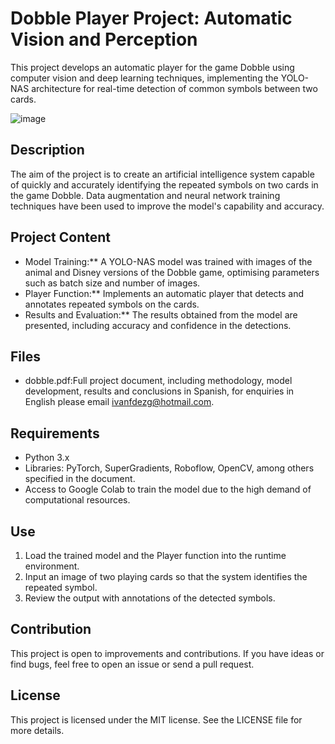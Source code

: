 # Dobble Player Project: Automatic Vision and Perception

This project develops an automatic player for the game Dobble using computer vision and deep learning techniques, implementing the YOLO-NAS architecture for real-time detection of common symbols between two cards.

![image](https://github.com/user-attachments/assets/dea15656-dbf9-4662-9ce6-9cdc99b5176f)

## Description

The aim of the project is to create an artificial intelligence system capable of quickly and accurately identifying the repeated symbols on two cards in the game Dobble. Data augmentation and neural network training techniques have been used to improve the model's capability and accuracy.

## Project Content

- Model Training:** A YOLO-NAS model was trained with images of the animal and Disney versions of the Dobble game, optimising parameters such as batch size and number of images.
- Player Function:** Implements an automatic player that detects and annotates repeated symbols on the cards.
- Results and Evaluation:** The results obtained from the model are presented, including accuracy and confidence in the detections.

## Files

- dobble.pdf:Full project document, including methodology, model development, results and conclusions in Spanish, for enquiries in English please email ivanfdezg@hotmail.com. 

## Requirements

- Python 3.x
- Libraries: PyTorch, SuperGradients, Roboflow, OpenCV, among others specified in the document.
- Access to Google Colab to train the model due to the high demand of computational resources.

## Use

1. Load the trained model and the Player function into the runtime environment.
2. Input an image of two playing cards so that the system identifies the repeated symbol.
3. Review the output with annotations of the detected symbols.

## Contribution

This project is open to improvements and contributions. If you have ideas or find bugs, feel free to open an issue or send a pull request.

## License

This project is licensed under the MIT license. See the LICENSE file for more details.
